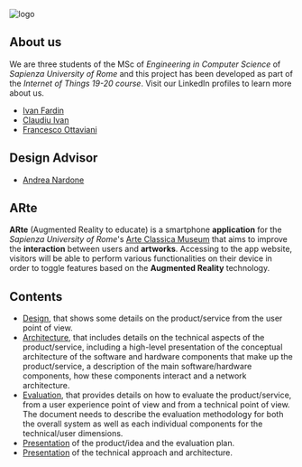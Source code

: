 ![logo](/img/logo.png)

## About us
We are three students of the MSc of *Engineering in Computer Science* of *Sapienza University of Rome* and this project has been developed as part of the *Internet of Things 19-20 course*. Visit our LinkedIn profiles to learn more about us.

- [Ivan Fardin](https://www.linkedin.com/in/ivan-fardin-304a001a3/)
- [Claudiu Ivan](https://www.linkedin.com/in/claudiu-gabriel-ivan-835a33176/)
- [Francesco Ottaviani](https://www.linkedin.com/in/francesco-ottaviani-bbb1a3187/)

## Design Advisor
- [Andrea Nardone](https://www.linkedin.com/in/andrea-nardone-161740183/)


## ARte
**ARte** (Augmented Reality to educate) is a smartphone **application** for the *Sapienza University of Rome*'s [Arte Classica Museum](https://web.uniroma1.it/polomuseale/museo-arte-classica) that aims to improve the **interaction** between users and **artworks**.
Accessing to the app website, visitors will be able to perform various functionalities on their device in order to toggle features based on the **Augmented Reality** technology.


## Contents
- [Design](Design.md), that shows some details on the product/service from the user point of view.
- [Architecture](Architecture.md), that includes details on the technical aspects of the product/service, including a high-level presentation of the conceptual architecture of the software and hardware components that make up the product/service, a description of the main software/hardware components, how these components interact and a network architecture.
- [Evaluation](Evaluation.md), that provides details on how to evaluate the product/service, from a user experience point of view and from a technical point of view. The document needs to describe the evaluation methodology for both the overall system as well as each individual components for the technical/user dimensions.
- [Presentation]() of the product/idea and the evaluation plan.
- [Presentation]() of the technical approach and architecture.
